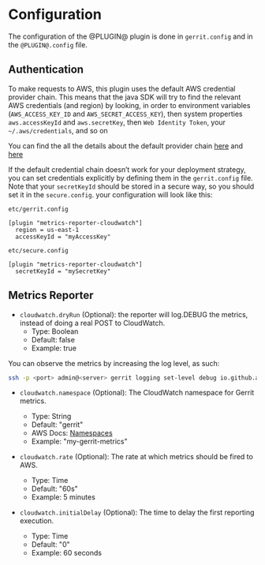 # Configuration

The configuration of the @PLUGIN@ plugin is done in `gerrit.config` and in the `@PLUGIN@.config` file.


## Authentication

To make requests to AWS, this plugin uses the default AWS credential provider chain.
This means that the java SDK will try to find the relevant AWS credentials (and region) by looking, in order to
environment variables (`AWS_ACCESS_KEY_ID` and `AWS_SECRET_ACCESS_KEY`), then system properties
`aws.accessKeyId` and `aws.secretKey`, then `Web Identity Token`, your `~/.aws/credentials`, and so on

You can find the all the details about the default provider chain
[here](https://docs.aws.amazon.com/sdk-for-java/v1/developer-guide/credentials.html) and
[here](https://docs.aws.amazon.com/sdk-for-java/v1/developer-guide/setup-credentials.html)

If the default credential chain doesn’t work for your deployment strategy, you can set credentials explicitly by defining
them in the `gerrit.config` file.
Note that your `secretKeyId` should be stored in a secure way, so you should set it in the `secure.config`.
your configuration will look like this:

`etc/gerrit.config`
```
[plugin "metrics-reporter-cloudwatch"]
  region = us-east-1
  accessKeyId = "myAccessKey"
```

`etc/secure.config`
```
[plugin "metrics-reporter-cloudwatch"]
  secretKeyId = "mySecretKey"
```

## Metrics Reporter

* `cloudwatch.dryRun` (Optional): the reporter will log.DEBUG the metrics, instead of doing a real POST to CloudWatch.  
    * Type: Boolean
    * Default: false
    * Example: true

You can observe the metrics by increasing the log level, as such:

```bash
ssh -p <port> admin@<server> gerrit logging set-level debug io.github.azagniotov.metrics.reporter.cloudwatch.CloudWatchReporter
```

* `cloudwatch.namespace` (Optional): The CloudWatch namespace for Gerrit metrics.
    * Type: String
    * Default: "gerrit"
    * AWS Docs: [Namespaces](https://docs.aws.amazon.com/AmazonCloudWatch/latest/monitoring/cloudwatch_concepts.html#Namespace)
    * Example: "my-gerrit-metrics"

* `cloudwatch.rate` (Optional): The rate at which metrics should be fired to AWS.
    * Type: Time
    * Default: "60s"
    * Example: 5 minutes

* `cloudwatch.initialDelay` (Optional): The time to delay the first reporting execution.
    * Type: Time
    * Default: "0"
    * Example: 60 seconds